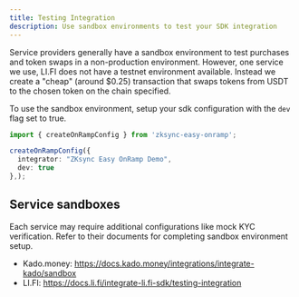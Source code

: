 ```yaml
---
title: Testing Integration
description: Use sandbox environments to test your SDK integration
---
```


Service providers generally have a sandbox environment to test purchases and token swaps in a
non-production environment. However, one service we use, LI.FI does not have a testnet environment
available. Instead we create a "cheap" (around $0.25) transaction that swaps tokens from USDT to the chosen token
on the chain specified.

To use the sandbox environment, setup your sdk configuration with the `dev` flag set to true.

```ts
import { createOnRampConfig } from 'zksync-easy-onramp';

createOnRampConfig({
  integrator: "ZKsync Easy OnRamp Demo",
  dev: true
},);
```

## Service sandboxes

Each service may require additional configurations like mock KYC verification. Refer to their
documents for completing sandbox environment setup.

- Kado.money: <https://docs.kado.money/integrations/integrate-kado/sandbox>
- LI.FI: <https://docs.li.fi/integrate-li.fi-sdk/testing-integration>
